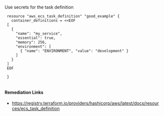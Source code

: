 
Use secrets for the task definition

```hcl
 resource "aws_ecs_task_definition" "good_example" {
   container_definitions = <<EOF
 [
   {
     "name": "my_service",
     "essential": true,
     "memory": 256,
     "environment": [
       { "name": "ENVIRONMENT", "value": "development" }
     ]
   }
 ]
 EOF
 
 }
 
```

#### Remediation Links
 - https://registry.terraform.io/providers/hashicorp/aws/latest/docs/resources/ecs_task_definition

